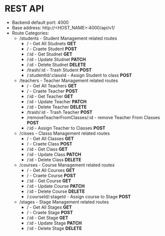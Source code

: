 # REST API
* Backend default port: 4000
* Base address: http://<HOST_NAME>:4000/api/v1/
* Route Categories:
    * /students - Student Management related routes
        * / - Get All Studnets **GET**
        * / - Craete Student **POST**
        * /:id - Get Studnet **GET**
        * /:id - Update Studnet **PATCH**
        * /:id - Delete Studnet **DELETE**
        * /trash/:id - Trash Student  **POST**
        * /:studentId/:classId - Assign Student to class **POST**
    * /teachers - Teacher Management related routes
        * / - Get All Teachers **GET**
        * / - Craete Teacher **POST**
        * /:id - Get Teacher **GET**
        * /:id - Update Teacher **PATCH**
        * /:id - Delete Teacher **DELETE**
        * /trash/:id - Trash Teacher  **POST**
        * /removeTeacherFromClasses/:id - remove Teacher From Classes **POST**
        * /:id - Assign Teacher to Classes **POST**
    * /clsses - Classs Management related routes
        * / - Get All Classes **GET**
        * / - Craete Class **POST**
        * /:id - Get Class **GET**
        * /:id - Update Class **PATCH**
        * /:id - Delete Class **DELETE**
    * /courses - Course Management related routes
        * / - Get All Courses **GET**
        * / - Craete Course **POST**
        * /:id - Get Course **GET**
        * /:id - Update Course **PATCH**
        * /:id - Delete Course **DELETE**
        * /:courseId/:stageId - Assign course to Stage **POST**
    * /stages - Stage Management related routes
        * / - Get All Stages **GET**
        * / - Craete Stage **POST**
        * /:id - Get Stage **GET**
        * /:id - Update Stage **PATCH**
        * /:id - Delete Stage **DELETE**